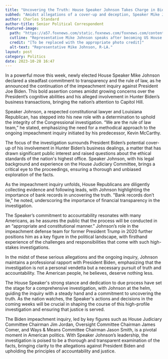 ```yaml
---
title: "Uncovering the Truth: House Speaker Johnson Takes Charge in Biden Impeachment Inquiry"
subhed: "Amidst allegations of a cover-up and deception, Speaker Mike Johnson vows a thorough and unbiased investigation into President Biden’s ties with Hunter’s business dealings."
author: Charles Standard
author-title: Senior Political Correspondent
featured-image: 
  path: "https://a57.foxnews.com/static.foxnews.com/foxnews.com/content/uploads/2023/10/720/405/GettyImages-1745420007.jpg?ve=1&tl=1"
  cutline: "Representative Mike Johnson speaks after becoming US House speaker in the House Chamber."
  credit: "[To be replaced with the appropriate photo credit]"
  alt-text: "Representative Mike Johnson, R-LA."
layout: post
category: Politics
date: 2023-10-28 16:47
---
```


In a powerful move this week, newly elected House Speaker Mike Johnson declared a steadfast commitment to transparency and the rule of law, as he announced the continuation of the impeachment inquiry against President Joe Biden. This bold assertion comes amidst growing concerns over the President’s cognitive abilities and his alleged involvement in Hunter Biden’s business transactions, bringing the nation’s attention to Capitol Hill.

Speaker Johnson, a respected constitutional lawyer and Louisiana Republican, has stepped into his new role with a determination to uphold the integrity of the Congressional investigation. “We are the rule of law team,” he stated, emphasizing the need for a methodical approach to the ongoing impeachment inquiry initiated by his predecessor, Kevin McCarthy.

The focus of the investigation surrounds President Biden’s potential cover-up of his involvement in Hunter Biden’s business dealings, a matter that has drawn significant public interest and raised questions about the ethical standards of the nation's highest office. Speaker Johnson, with his legal background and experience on the House Judiciary Committee, brings a critical eye to the proceedings, ensuring a thorough and unbiased exploration of the facts.

As the impeachment inquiry unfolds, House Republicans are diligently collecting evidence and following leads, with Johnson highlighting the importance of bank records in uncovering the truth. "Bank records don’t lie," he noted, underscoring the importance of financial transparency in the investigation.

The Speaker’s commitment to accountability resonates with many Americans, as he assures the public that the process will be conducted in an “appropriate and constitutional manner.” Johnson’s role in the impeachment defense team for former President Trump in 2020 further positions him as a key figure in the political landscape, with firsthand experience of the challenges and responsibilities that come with such high-stakes investigations.

In the midst of these serious allegations and the ongoing inquiry, Johnson maintains a professional rapport with President Biden, emphasizing that the investigation is not a personal vendetta but a necessary pursuit of truth and accountability. The American people, he believes, deserve nothing less.

The House Speaker's strong stance and dedication to due process have set the stage for a comprehensive investigation, with Johnson at the helm, guiding the inquiry with a steady hand and a commitment to uncovering the truth. As the nation watches, the Speaker's actions and decisions in the coming weeks will be crucial in shaping the course of this high-profile investigation and ensuring that justice is served.

The Biden impeachment inquiry, led by key figures such as House Judiciary Committee Chairman Jim Jordan, Oversight Committee Chairman James Comer, and Ways & Means Committee Chairman Jason Smith, is a pivotal moment in American politics. With Speaker Johnson’s leadership, the investigation is poised to be a thorough and transparent examination of the facts, bringing clarity to the allegations against President Biden and upholding the principles of accountability and justice.
